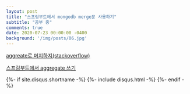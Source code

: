 ```yaml
---
layout: post
title: "스프링부트에서 mongodb merge문 사용하기"
subtitle: "공부 중"
comments: true
date: 2020-07-23 00:00:00 -0400
background: '/img/posts/06.jpg'
---
```

[aggreate로 머지하지(stackoverflow)](https://stackoverflow.com/questions/41878020/how-can-i-combine-find-insert-in-mongodb-like-oracle-sql)

[스프링부트에서 aggregate 쓰기](https://jaehun2841.github.io/2019/02/24/2019-02-24-mongodb-3/#mongo-db-aggregation-pipeline/)


<!--  url과 아래에 있는 댓글 코드 사이에 뭐라도 있어야 충돌이 나지 않는다. 이 상하긴 한데 테스트 결과는 그렇다.-->



{%- if site.disqus.shortname -%}
    {%- include disqus.html -%}
{%- endif -%}